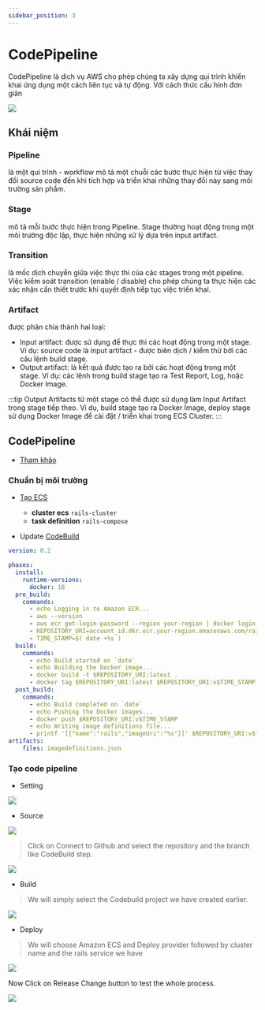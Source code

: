 ```yaml
---
sidebar_position: 3
---
```

# CodePipeline
CodePipeline là dịch vụ AWS cho phép chúng ta xây dựng qui trình khiển khai ứng dụng một cách liên tục và tự động. Với cách thức cấu hình đơn giản

![](https://res.cloudinary.com/ttlcong/image/upload/v1629863477/image-docs/E3_82_B9_E3_82_AF_E3_83_AA_E3_83_BC_E3_83_B3_E3_82_B7_E3_83_A7_E3_83_83_E3_83_88-2020-04-22-7.28.51.png)

## Khái niệm
### Pipeline
là một qui trình - workflow mô tả một chuỗi các bước thực hiện từ việc thay đổi source code đến khi tích hợp và triển khai những thay đổi này sang môi trường sản phẩm.

### Stage
mô tả mỗi bước thực hiện trong Pipeline. Stage thường hoạt động trong một môi trường độc lập, thực hiện những xử lý dựa trên input artifact.

### Transition
là mốc dịch chuyển giữa việc thực thi của các stages trong một pipeline. Việc kiểm soát transition (enable / disable) cho phép chúng ta thực hiện các xác nhận cần thiết trước khi quyết định tiếp tục việc triển khai.

### Artifact 
được phân chia thành hai loại:

- Input artifact: được sử dụng để thực thi các hoạt động trong một stage. Ví dụ: source code là input artifact - được biên dịch / kiểm thử bởi các câu lệnh build stage.
- Output artifact: là kết quả được tạo ra bởi các hoạt động trong một stage. Ví dụ: các lệnh trong build stage tạo ra Test Report, Log, hoặc Docker Image.


:::tip
Output Artifacts từ một stage có thể được sử dụng làm Input Artifact trong stage tiếp theo. Ví dụ, build stage tạo ra Docker Image, deploy stage sử dụng Docker Image để cài đặt / triển khai trong ECS Cluster.
:::

## CodePipeline
- [Tham khảo](https://salzam.com/create-codepipeline-for-rails-project/)

### Chuẩn bị môi trường
- [Tạo ECS](/docs/amazon/ecs/ecs)
  - **cluster ecs**     `rails-cluster`
  - **task definition** `rails-compose`

- Update [CodeBuild](/docs/amazon/continuous_delivery/codebuild#tạo-buildspec-files)
```yml title="buildspec.yml"
version: 0.2

phases:
  install:
    runtime-versions:
      docker: 18
  pre_build:
    commands:
      - echo Logging in to Amazon ECR...
      - aws --version
      - aws ecr get-login-password --region your-region | docker login --username AWS --password-stdin account_id.dkr.ecr.your-region.amazonaws.com
      - REPOSITORY_URI=account_id.dkr.ecr.your-region.amazonaws.com/rails_app
      - TIME_STAMP=$( date +%s )
  build:
    commands:
      - echo Build started on `date`
      - echo Building the Docker image...
      - docker build -t $REPOSITORY_URI:latest .
      - docker tag $REPOSITORY_URI:latest $REPOSITORY_URI:v$TIME_STAMP
  post_build:
    commands:
      - echo Build completed on `date`
      - echo Pushing the Docker images...
      - docker push $REPOSITORY_URI:v$TIME_STAMP
      - echo Writing image definitions file...
      - printf '[{"name":"rails","imageUri":"%s"}]' $REPOSITORY_URI:v$TIME_STAMP > imagedefinitions.json
artifacts:
    files: imagedefinitions.json
```

### Tạo code pipeline

- Setting

![](https://s3-ap-southeast-2.amazonaws.com/sal-blog/wp-content/uploads/2020/01/03220825/017-1-1024x541.png)

- Source

![](https://s3-ap-southeast-2.amazonaws.com/sal-blog/wp-content/uploads/2020/01/03220853/019-1024x560.png)

> Click on Connect to Github and select the repository and the branch like CodeBuild step.

![](https://s3-ap-southeast-2.amazonaws.com/sal-blog/wp-content/uploads/2020/01/03220905/020-1024x986.png)

- Build

> We will simply select the Codebuild project we have created earlier.

![](https://s3-ap-southeast-2.amazonaws.com/sal-blog/wp-content/uploads/2020/01/03220916/021-1024x626.png)

- Deploy

> We will choose Amazon ECS and Deploy provider followed by cluster name and the rails service we have

![](https://s3-ap-southeast-2.amazonaws.com/sal-blog/wp-content/uploads/2020/01/03220928/022-1024x696.png)

Now Click on Release Change button to test the whole process.

![](https://s3-ap-southeast-2.amazonaws.com/sal-blog/wp-content/uploads/2020/01/04025930/sweet-726x1024.png)
